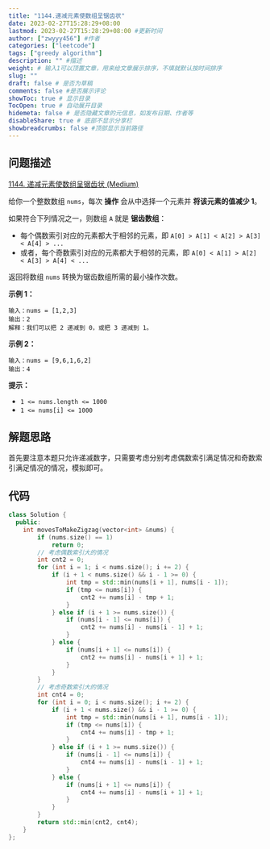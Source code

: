 ```yaml
---
title: "1144.递减元素使数组呈锯齿状"
date: 2023-02-27T15:28:29+08:00
lastmod: 2023-02-27T15:28:29+08:00 #更新时间
author: ["zwyyy456"] #作者
categories: ["leetcode"]
tags: ["greedy algorithm"]
description: "" #描述
weight: # 输入1可以顶置文章，用来给文章展示排序，不填就默认按时间排序
slug: ""
draft: false # 是否为草稿
comments: false #是否展示评论
showToc: true # 显示目录
TocOpen: true # 自动展开目录
hidemeta: false # 是否隐藏文章的元信息，如发布日期、作者等
disableShare: true # 底部不显示分享栏
showbreadcrumbs: false #顶部显示当前路径
---
```

## 问题描述
[1144. 递减元素使数组呈锯齿状 (Medium)](https://leetcode.cn/problems/decrease-elements-to-make-array-zigzag/)

给你一个整数数组 `nums`，每次 **操作** 会从中选择一个元素并 **将该元素的值减少 1**。

如果符合下列情况之一，则数组 `A` 就是 **锯齿数组**：

- 每个偶数索引对应的元素都大于相邻的元素，即 `A[0] > A[1] < A[2] > A[3] < A[4] >
...`
- 或者，每个奇数索引对应的元素都大于相邻的元素，即 `A[0] < A[1] > A[2] < A[3] > A[4]
< ...`

返回将数组 `nums` 转换为锯齿数组所需的最小操作次数。

**示例 1：**

```
输入：nums = [1,2,3]
输出：2
解释：我们可以把 2 递减到 0，或把 3 递减到 1。

```

**示例 2：**

```
输入：nums = [9,6,1,6,2]
输出：4

```

**提示：**

- `1 <= nums.length <= 1000`
- `1 <= nums[i] <= 1000`

## 解题思路
首先要注意本题只允许递减数字，只需要考虑分别考虑偶数索引满足情况和奇数索引满足情况的情况，模拟即可。

## 代码
```cpp
class Solution {
  public:
    int movesToMakeZigzag(vector<int> &nums) {
        if (nums.size() == 1)
            return 0;
        // 考虑偶数索引大的情况
        int cnt2 = 0;
        for (int i = 1; i < nums.size(); i += 2) {
            if (i + 1 < nums.size() && i - 1 >= 0) {
                int tmp = std::min(nums[i + 1], nums[i - 1]);
                if (tmp <= nums[i]) {
                    cnt2 += nums[i] - tmp + 1;
                }
            } else if (i + 1 >= nums.size()) {
                if (nums[i - 1] <= nums[i]) {
                    cnt2 += nums[i] - nums[i - 1] + 1;
                }
            } else {
                if (nums[i + 1] <= nums[i]) {
                    cnt2 += nums[i] - nums[i + 1] + 1;
                }
            }
        }
        // 考虑奇数索引大的情况
        int cnt4 = 0;
        for (int i = 0; i < nums.size(); i += 2) {
            if (i + 1 < nums.size() && i - 1 >= 0) {
                int tmp = std::min(nums[i + 1], nums[i - 1]);
                if (tmp <= nums[i]) {
                    cnt4 += nums[i] - tmp + 1;
                }
            } else if (i + 1 >= nums.size()) {
                if (nums[i - 1] <= nums[i]) {
                    cnt4 += nums[i] - nums[i - 1] + 1;
                }
            } else {
                if (nums[i + 1] <= nums[i]) {
                    cnt4 += nums[i] - nums[i + 1] + 1;
                }
            }
        }
        return std::min(cnt2, cnt4);
    }
};
```